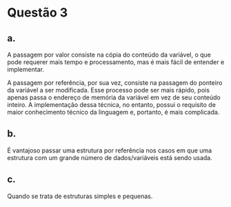 # Questão 3
## a.
A passagem por valor consiste na cópia do conteúdo da variável, o que pode requerer mais tempo e processamento, mas é mais fácil de entender e implementar.

A passagem por referência, por sua vez, consiste na passagem do ponteiro da variável a ser modificada. Esse processo pode ser mais rápido, pois apenas passa o endereço de memória da variável em vez de seu conteúdo inteiro. A implementação dessa técnica, no entanto, possui o requisito de maior conhecimento técnico da linguagem e, portanto, é mais complicada.

## b. 
É vantajoso passar uma estrutura por referência nos casos em que uma estrutura com um grande número de dados/variáveis está sendo usada.

## c. 
Quando se trata de estruturas simples e pequenas.
